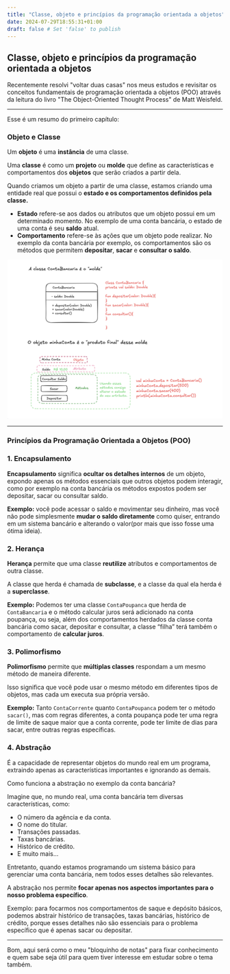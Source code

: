 ```yaml
---
title: "Classe, objeto e princípios da programação orientada a objetos"
date: 2024-07-29T18:55:31+01:00
draft: false # Set 'false' to publish
---
```

## Classe, objeto e princípios da programação orientada a objetos

Recentemente resolvi "voltar duas casas" nos meus estudos e revisitar os conceitos fundamentais de programação orientada a objetos (POO) através da leitura do livro  "The Object-Oriented Thought Process" de Matt Weisfeld.

---

Esse é um resumo do primeiro capítulo:

### **Objeto e Classe**

Um **objeto** é uma **instância** de uma classe. 

Uma **classe** é como um **projeto** ou **molde** que define as características e comportamentos dos **objetos** que serão criados a partir dela. 

Quando criamos um objeto a partir de uma classe, estamos criando uma entidade real que possui o **estado e os comportamentos definidos pela classe.**

- **Estado** refere-se aos dados ou atributos que um objeto possui em um determinado momento. No exemplo de uma conta bancária, o estado de uma conta é seu **saldo** atual.
- **Comportamento** refere-se às ações que um objeto pode realizar. No exemplo da conta bancária por exemplo, os comportamentos são os métodos que permitem **depositar**, **sacar** e **consultar o saldo**.

![classandobject.png](classandobject.png)

---

### Princípios da Programação Orientada a Objetos (POO)

### 1. Encapsulamento

**Encapsulamento** significa **ocultar os detalhes internos** de um objeto, expondo apenas os métodos essenciais que outros objetos podem interagir, como por exemplo na conta bancária os métodos expostos podem ser depositar, sacar ou consultar saldo.

**Exemplo:** você pode acessar o saldo e movimentar seu dinheiro, mas você não pode simplesmente **mudar o saldo diretamente** como quiser, entrando em um sistema bancário e alterando o valor(por mais que isso fosse uma ótima ideia).

### 2. Herança

**Herança** permite que uma classe **reutilize** atributos e comportamentos de outra classe. 

A classe que herda é chamada de **subclasse**, e a classe da qual ela herda é a **superclasse**.

**Exemplo:** Podemos ter uma classe `ContaPoupanca` que herda de `ContaBancaria` e o método calcular juros será adicionado na conta poupança, ou seja, além dos comportamentos herdados da classe conta bancária como sacar, depositar e consultar, a classe “filha” terá também o comportamento de **calcular juros**.

### 3. Polimorfismo

**Polimorfismo** permite que **múltiplas classes** respondam a um mesmo método de maneira diferente. 

Isso significa que você pode usar o mesmo método em diferentes tipos de objetos, mas cada um executa sua própria versão.

**Exemplo:** Tanto `ContaCorrente` quanto `ContaPoupanca` podem ter o método `sacar()`, mas com regras diferentes, a conta poupança pode ter uma regra de limite de saque maior que a conta corrente, pode ter limite de dias para sacar, entre outras regras específicas.

### 4. **Abstração**

É a capacidade de representar objetos do mundo real em um programa, extraindo apenas as características importantes e ignorando as demais.

Como funciona a abstração no exemplo da conta bancária?

Imagine que, no mundo real, uma conta bancária tem diversas características, como:

- O número da agência e da conta.
- O nome do titular.
- Transações passadas.
- Taxas bancárias.
- Histórico de crédito.
- E muito mais...

Entretanto, quando estamos programando um sistema básico para gerenciar uma conta bancária, nem todos esses detalhes são relevantes. 

A abstração nos permite **focar apenas nos aspectos importantes para o nosso problema específico**.

Exemplo: para focarmos nos comportamentos de saque e depósito básicos, podemos abstrair histórico de transações, taxas bancárias, histórico de crédito, porque esses detalhes não são essenciais para o problema específico que é apenas sacar ou depositar.

---

Bom, aqui será como o meu "bloquinho de notas" para fixar conhecimento e quem sabe seja útil para quem tiver interesse em estudar sobre o tema também.